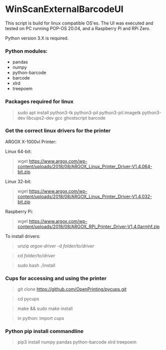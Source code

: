 # WinScanExternalBarcodeUI

This script is build for linux compatible OS'es. The UI was executed and tested on PC running POP-OS 20.04, and a Raspberry Pi and RPi Zero.

Python version 3.X is required.

### Python modules:
- pandas
- numpy
- python-barcode
- barcode
- xlrd
- treepoem
### Packages required for linux
> sudo apt install python3-tk python3-pil python3-pil.imagetk python3-dev libcups2-dev gcc ghostscript barcode

### Get the correct linux drivers for the printer
ARGOX X-1000vl Printer:

Linux 64-bit:
> wget https://www.argox.com/wp-content/uploads/2018/08/ARGOX_Linux_Printer_Driver-V1.4.064-bit.zip

Linux 32-bit:
> wget https://www.argox.com/wp-content/uploads/2018/08/ARGOX_Linux_Printer_Driver-V1.4.032-bit.zip

Raspberry Pi:
> wget https://www.argox.com/wp-content/uploads/2018/08/ARGOX_RPi_Printer_Driver-V1.4.0armhf.zip

To install drivers:
> unzip *argox-driver* -d *folder/to/driver*

> cd *folder/to/driver*

> sudo bash ./install

### Cups for accessing and using the printer
> git clone https://github.com/OpenPrinting/pycups.git

> cd pycups

> make && sudo make install

> in python: import cups

### Python pip install commandline
>pip3 install numpy pandas python-barcode xlrd treepoem

